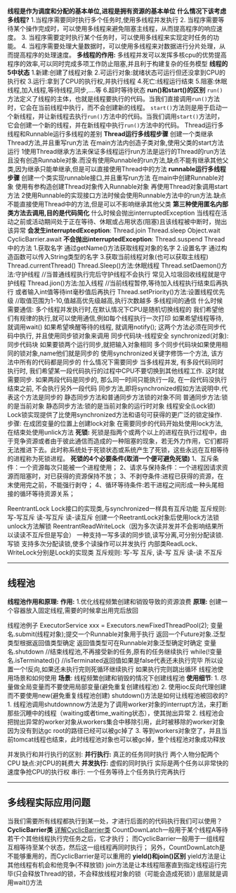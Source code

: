 **线程是作为调度和分配的基本单位,进程是拥有资源的基本单位**
**什么情况下该考虑多线程?**
	1.当程序需要同时执行多个任务时,使用多线程并发执行
	2. 当程序需要等待某个操作完成时，可以使用多线程来避免阻塞主线程，从而提高程序的响应速度。
	3. 当程序需要定时执行某个任务时，可以使用多线程来实现定时任务的功能。
	4. 当程序需要处理大量数据时，可以使用多线程来对数据进行分片处理，从而提高程序的处理速度。
**多线程的作用:**
	多线程并发可以发挥多核cpu的优势提高程序的效率,可以同时完成多项工作防止阻塞,并且利于构建复杂的任务模型
**线程的5中状态**
	1.新建:创建了线程对象
	2.可运行对象:就绪状态可运行但还没拿到CPU的执行权
	3.运行:拿到了CPU的执行权,并执行线程
	4.死亡:线程运行结束
	5.阻塞:休眠线程,加入线程,等待线程,同步,....等
	6.超时等待状态
**run()和start()的区别**
	`run()`方法定义了线程的主体，也就是线程要执行的代码。当我们直接调用`run()`方法时，它会在当前线程中执行，而不会创建新的线程。
	`start()`方法则是用于启动一个新线程，并让新线程去执行`run()`方法中的代码。当我们调用`start()`方法时，它会创建一个新的线程，并在新线程中执行`run()`方法中的代码。
Thread运行多线程和Runnable运行多线程的差别
	**Thread运行多线程步骤**
	创建一个类继承Thread方法,并且重写run方法
	在main方法内创造子类对象,使用父类的start方法运行
	1使用Thread继承方法来保证多线程运行run方法是运行的Thread的run方法且没有创造Runnable对象.而没有使用Runnable的run方法,缺点不能有继承其他父类,因为继承只能单继承,但是可以直接使用Thread中的方法
	**runnable运行多线程步骤**
	创建一个类实现runnable接口,并且重写run方法
	在main中创建Runnable对象
	使用有参构造创建Thread对象传入Runnable对象
	再使用Thread对象调用start方法
	2使用Runnable的实现接口方法时候会使用Runnable方法中的run方法.缺点不能直接使用Thread中的方法,但是可以不影响继承其他父类
	**第三种使用匿名内部类方法去调用,目的是代码简化**
什么时候会抛出interruptedException
	当线程在活动之前或活动期间处于正在等待、休眠或占用状态(阻塞)且该线程被中断时，抛出该异常
	**会发生interruptedException**:
	Thread.join
	Thread.sleep
	Object.wait
	CyclicBarrier.await
	**不会抛出interruptedException**:
	Thread.suspend
Thread中的方法
	1.获取名字
	通过getName()方法获取线程对象的名字
	2.设置名字
	通过构造函数可以传入String类型的名字
	3.获取当前线程对象(也可以获取主线程)
	Thread.currentThread()
	Thread.Sleep()方法:休眠线程
	Thread.setDaemon()方法:守护线程
		//当普通线程执行完后守护线程不会执行  常见入垃圾回收线程就是守护线程
	Thread.jion()方法:加入线程
		//当前线程暂停,等待加入线程执行结束后再执行
		或者输入int值等待int毫秒值后再执行
	Thread.setPriority()方法:设置线程优先级
		//取值范围为1-10,值越高优先级越高,执行次数越多
多线程间的通信
	什么时候需要通信:
	多个线程并发执行时,在默认情况下CPU是随机切换线程的
	我们希望他们有规律的执行,就可以使用通信,例如每个线程执行一次打印
	如果希望线程等待, 就调用wait()
	如果希望唤醒等待的线程, 就调用notify();
	这两个方法必须在同步代码中执行, 并且使用同步锁对象来调用
同步代码块-线程安全
	synchronized(对象):同步代码块
	如果要锁两个运行同步,就把输入对象相同
	多个同步代码块如果使用相同的锁对象,name他们就是同步的
	使用synchronized关键字修饰一个方法, 该方法中所有的代码都是同步的
	什么情况下需要同步
	当多线程并发, 有多段代码同时执行时, 我们希望某一段代码执行的过程中CPU不要切换到其他线程工作. 这时就需要同步.
	如果两段代码是同步的, 那么同一时间只能执行一段, 在一段代码没执行结束之前, 不会执行另外一段代码
	同步方法,即将synchronized假如方法说明中.代表这个方法是同步的
	静态同步方法和普通同步方法锁的对象不同
	普通同步方法:锁的是当前对象
	静态同步方法:锁的是当前对象的运行时对象
线程安全(Lock锁)
	Lock锁实现提供了比使用synchronized方法和语句可获得的更广泛的锁定操作.
	步骤:
	在成团变量的位置上创建lock对象
	在需要同步的代码开始处使用lock方法,在结束处使用unlick方法
**死锁:**
	死锁是指两个或两个以上的进程在执行过程中，由于竞争资源或者由于彼此通信而造成的一种阻塞的现象，若无外力作用，它们都将无法推进下去。此时称系统处于死锁状态或系统产生了死锁，这些永远在互相等待的进程称为死锁进程。
**死锁的4个必要条件(取消一个便可避免死锁)**
	1、互斥条件：一个资源每次只能被一个进程使用；
	2、请求与保持条件：一个进程因请求资源而阻塞时，对已获得的资源保持不放；
	3、不剥夺条件:进程已获得的资源，在末使用完之前，不能强行剥夺；
	4、循环等待条件:若干进程之间形成一种头尾相接的循环等待资源关系；


ReentrantLock
	Lock接口的实现类,与synchronized一样具有互斥功能
	互斥规则:
	写-写互斥
	读-写互斥
	读-读互斥
	创建一个ReetrantLock对象后使用lock方法锁
	unlock方法解锁
ReentrantReadWriteLock（因为多次读并发并不会影响结果所以读读不互斥但是写会）
	一种支持一写多读的同步锁,读写分离,可分别分配读锁.写锁
	支持多次分配读锁,使多个读操作可以并发执行
	内部类ReadLock、WriteLock分别是Lock的实现类
	互斥规则:
	写-写 互斥,
	读-写 互斥
	读-读 不互斥

---
## 线程池
**线程池作用和原理:**
	**作用:**
	1.优化线程频繁创建和销毁导致的资源浪费
	**原理:**
	创建一个容器放入固定线程,需要的时候拿出用完后放回

线程池例子
	ExecutorService xxx = Executors.newFixedThreadPool(2);
	变量名.submit(线程对象);提交一个Runnable对象用于执行
	返回一个Future对象.泛型类型根据返回值类型确定
	返回值类型可在Runnable对象泛型确定时确定
	变量名.shutdown
	//结束线程池,不再接受新的任务,原有的任务继续执行
	while(!变量名.isTerminated){}
	//isTerminated返回值如果是false代表还未执行完毕
	所以设置一个!反向,如果还未执行完则死循环继续执行
	如果执行完则跳出循环
线程池使用场景和如何使用
	**场景**:
	线程频繁创建和销毁的情况下创建线程池
	**使用细节**:
	1. 尽量做全局变量而不要使用局部变量(避免重复创建线程池)
	2. 使用ioc反向代理创建而不要使用new(避免重复线程池创建)
shutdown()方法是如何让线程池被回收的?
	1. 线程池调用shutdownnow方法是为了调用worker对象的interrupt方法，来打断那些沉睡中的线程（waiting或者time_waiting状态），使其抛出异常
	2. 线程池会把抛出异常的worker对象从workers集合中移除引用，此时被移除的worker对象因为没有到达gc root的路径已经可以被gc掉了
	3. 等到workers对象空了，并且当前tomcat线程也结束，此时线程池对象也可以被gc掉，整个线程池对象成功释放

并发执行和并行执行的区别:
	**并行执行:**
	真正的任务同时执行
	两个人物分配两个CPU
	缺点:对CPU的耗费大
	**并发执行:**
	虚假的同时执行
	实际是两个任务以非常快的速度争抢CPU的执行权
	串行:
	一个任务等待上个任务执行完再执行


---
## 多线程实际应用问题
当我们需要所有线程都执行到某一处，才进行后面的的代码执行我们可以使用？
	**CyclicBarrier类**    [详解CyclicBarrier类](https://blog.csdn.net/ThinkWon/article/details/102556958)
	CountDownLatch一般用于某个线程A等待若干个其他线程执行完任务之后，它才执行； 而CyclicBarrier一般用于一组线程互相等待至某个状态，然后这一组线程再同时执行； 另外，CountDownLatch是不能够重用的，而CyclicBarrier是可以重用的
**yield()和join()区别**
	yield方法是让其他线程有机会和他竞争(不释放锁)
	join方法是让本线程阻塞直到指定线程运行完毕(只会释放Thread的锁，不会释放线程对象的锁（可能会造成死锁）) 底层就是调用wait()方法